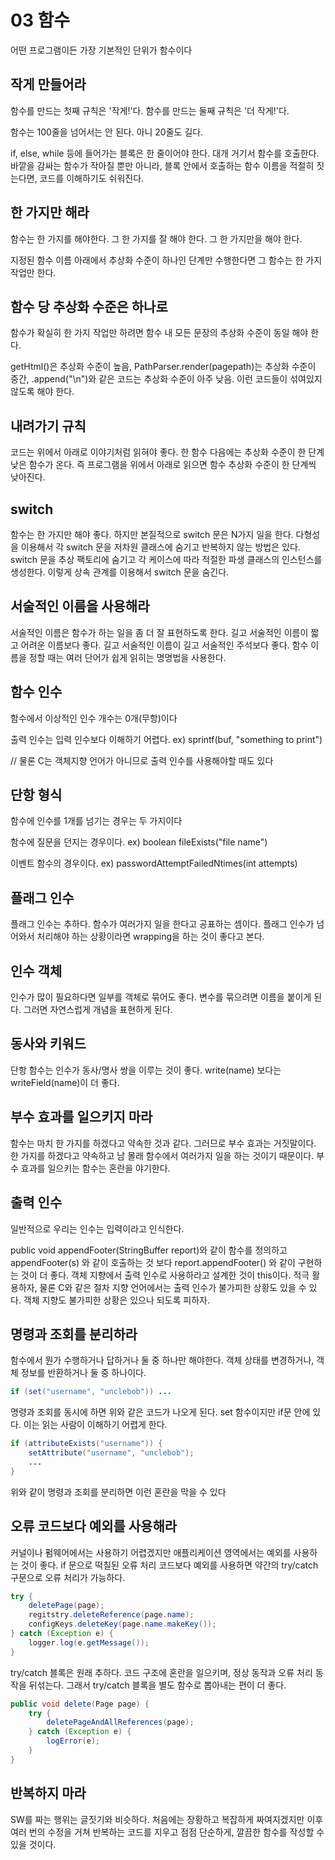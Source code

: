 # 03 함수

어떤 프로그램이든 가장 기본적인 단위가 함수이다

## 작게 만들어라

함수를 만드는 첫째 규칙은 '작게!'다. 함수를 만드는 둘째 규칙은 '더 작게!'다.

함수는 100줄을 넘어서는 안 된다. 아니 20줄도 길다.

if, else, while 등에 들어가는 블록은 한 줄이어야 한다. 대개 거기서 함수를 호출한다. 바깥을 감싸는 함수가 작아질 뿐만 아니라, 블록 안에서 호출하는 함수 이름을 적절히 짓는다면, 코드를 이해하기도 쉬워진다.

## 한 가지만 해라

함수는 한 가지를 해야한다. 그 한 가지를 잘 해야 한다. 그 한 가지만을 해야 한다.

지정된 함수 이름 아래에서 추상화 수준이 하나인 단계만 수행한다면 그 함수는 한 가지 작업만 한다.

## 함수 당 추상화 수준은 하나로

함수가 확실히 한 가지 작업만 하려면 함수 내 모든 문장의 추상화 수준이 동일 해야 한다.

getHtml()은 추상화 수준이 높음, PathParser.render(pagepath)는 추상화 수준이 중간, .append("\n")와 같은 코드는 추상화 수준이 아주 낮음. 이런 코드들이 섞여있지 않도록 해야 한다.

## 내려가기 규칙

코드는 위에서 아래로 이야기처럼 읽혀야 좋다. 한 함수 다음에는 추상화 수준이 한 단계 낮은 함수가 온다. 즉 프로그램을 위에서 아래로 읽으면 함수 추상화 수준이 한 단계씩 낮아진다.

## switch

함수는 한 가지만 해야 좋다. 하지만 본질적으로 switch 문은 N가지 일을 한다. 다형성을 이용해서 각 switch 문을 저차원 클래스에 숨기고 반복하지 않는 방법은 있다. switch 문을 추상 팩토리에 숨기고 각 케이스에 따라 적절한 파생 클래스의 인스턴스를 생성한다. 이렇게 상속 관계를 이용해서 switch 문을 숨긴다.

## 서술적인 이름을 사용해라

서술적인 이름은 함수가 하는 일을 좀 더 잘 표현하도록 한다. 길고 서술적인 이름이 짧고 어려운 이름보다 좋다. 길고 서술적인 이름이 길고 서술적인 주석보다 좋다. 함수 이름을 정할 때는 여러 단어가 쉽게 읽히는 명명법을 사용한다.

## 함수 인수

함수에서 이상적인 인수 개수는 0개(무항)이다

출력 인수는 입력 인수보다 이해하기 어렵다. ex) sprintf(buf, "something to print")

// 물론 C는 객체지향 언어가 아니므로 출력 인수를 사용해야할 때도 있다

## 단항 형식

함수에 인수를 1개를 넘기는 경우는 두 가지이다

함수에 질문을 던지는 경우이다. ex) boolean fileExists("file name")

이벤트 함수의 경우이다. ex) passwordAttemptFailedNtimes(int attempts)

## 플래그 인수

플래그 인수는 추하다. 함수가 여러가지 일을 한다고 공표하는 셈이다. 플래그 인수가 넘어와서 처리해야 하는 상황이라면 wrapping을 하는 것이 좋다고 본다.

## 인수 객체

인수가 많이 필요하다면 일부를 객체로 묶어도 좋다. 변수를 묶으려면 이름을 붙이게 된다. 그러면 자연스럽게 개념을 표현하게 된다.

## 동사와 키워드

단항 함수는 인수가 동사/명사 쌍을 이루는 것이 좋다. write(name) 보다는 writeField(name)이 더 좋다.

## 부수 효과를 일으키지 마라

함수는 마치 한 가지를 하겠다고 약속한 것과 같다. 그러므로 부수 효과는 거짓말이다. 한 가지를 하겠다고 약속하고 남 몰래 함수에서 여러가지 일을 하는 것이기 때문이다. 부수 효과를 일으키는 함수는 혼란을 야기한다.

## 출력 인수

일반적으로 우리는 인수는 입력이라고 인식한다.

public void appendFooter(StringBuffer report)와 같이 함수를 정의하고 appendFooter(s) 와 같이 호출하는 것 보다 report.appendFooter() 와 같이 구현하는 것이 더 좋다. 객체 지향에서 출력 인수로 사용하라고 설계한 것이 this이다. 적극 활용하자, 물론 C와 같은 절차 지향 언어에서는 출력 인수가 불가피한 상황도 있을 수 있다. 객체 지향도 불가피한 상황은 있으나 되도록 피하자.

## 명령과 조회를 분리하라

함수에서 뭔가 수행하거나 답하거나 둘 중 하나만 해야한다. 객체 상태를 변경하거나, 객체 정보를 반환하거나 둘 중 하나이다.

```java
if (set("username", "unclebob")) ...
```

명령과 조회를 동시에 하면 위와 같은 코드가 나오게 된다. set 함수이지만 if문 안에 있다. 이는 읽는 사람이 이해하기 어렵게 한다.

```java
if (attributeExists("username")) {
	setAttribute("username", "unclebob");
	...
}
```

위와 같이 명령과 조회를 분리하면 이런 혼란을 막을 수 있다

## 오류 코드보다 예외를 사용해라

커널이나 펌웨어에서는 사용하기 어렵겠지만 애플리케이션 영역에서는 예외를 사용하는 것이 좋다. if 문으로 떡칠된 오류 처리 코드보다 예외를 사용하면 약간의 try/catch 구문으로 오류 처리가 가능하다.

```java
try {
	deletePage(page);
	regitstry.deleteReference(page.name);
	configKeys.deleteKey(page.name.makeKey());
} catch (Exception e) {
	logger.log(e.getMessage());
}
```

try/catch 블록은 원래 추하다. 코드 구조에 혼란을 일으키며, 정상 동작과 오류 처리 동작을 뒤섞는다. 그래서 try/catch 블록을 별도 함수로 뽑아내는 편이 더 좋다.

```java
public void delete(Page page) {
	try {
		deletePageAndAllReferences(page);
	} catch (Exception e) {
		logError(e);
	}
}
```

## 반복하지 마라

SW를 짜는 행위는 글짓기와 비슷하다. 처음에는 장황하고 복잡하게 짜여지겠지만 이후 여러 번의 수정을 거쳐 반복하는 코드를 지우고 점점 단순하게, 깔끔한 함수를 작성할 수 있을 것이다.